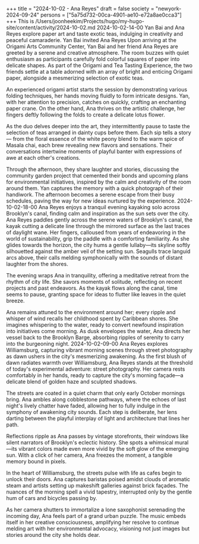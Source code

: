 +++
title = "2024-10-02 - Ana Reyes"
draft = false
society = "newyork-2024-09-24"
persons = ["5a75d732-00ca-4901-ae10-e72a8ae0cca3"]
+++
This is /Users/joonheekim/Projects/hugo/my-hugo-site/content/activity/2024-10-02.md
2024-10-02-14-00
Yan Bai and Ana Reyes explore paper art and taste exotic teas, indulging in creativity and peaceful camaraderie.
Yan Bai invited Ana Reyes
Upon arriving at the Origami Arts Community Center, Yan Bai and her friend Ana Reyes are greeted by a serene and creative atmosphere. The room buzzes with quiet enthusiasm as participants carefully fold colorful squares of paper into delicate shapes. As part of the Origami and Tea Tasting Experience, the two friends settle at a table adorned with an array of bright and enticing Origami paper, alongside a mesmerizing selection of exotic teas.

An experienced origami artist starts the session by demonstrating various folding techniques, her hands moving fluidly to form intricate designs. Yan, with her attention to precision, catches on quickly, crafting an enchanting paper crane. On the other hand, Ana thrives on the artistic challenge, her fingers deftly following the folds to create a delicate lotus flower.

As the duo delves deeper into the art, they intermittently pause to taste the selection of teas arranged in dainty cups before them. Each sip tells a story — from the floral essence of the white peony blend to the warm spice of Masala chai, each brew revealing new flavors and sensations. Their conversations intertwine moments of playful banter with expressions of awe at each other's creations.

Through the afternoon, they share laughter and stories, discussing the community garden project that cemented their bonds and upcoming plans for environmental initiatives, inspired by the calm and creativity of the room around them. Yan captures the memory with a quick photograph of their handiwork. The afternoon becomes a serene escape from their busy schedules, paving the way for new ideas nurtured by the experience.
2024-10-02-18-00
Ana Reyes enjoys a tranquil evening kayaking solo across Brooklyn's canal, finding calm and inspiration as the sun sets over the city.
Ana Reyes paddles gently across the serene waters of Brooklyn's canal, the kayak cutting a delicate line through the mirrored surface as the last traces of daylight wane. Her fingers, calloused from years of endeavoring in the world of sustainability, grip the paddle with a comforting familiarity. As she glides towards the horizon, the city hums a gentle lullaby—its skyline softly silhouetted against the amber veil of the setting sun. Seagulls trace languid arcs above, their calls melding symphonically with the sounds of distant laughter from the shores.

The evening wraps Ana in tranquility, offering a meditative retreat from the rhythm of city life. She savors moments of solitude, reflecting on recent projects and past endeavors. As the kayak flows along the canal, time seems to pause, granting space for ideas to flutter like leaves in the quiet breeze.

Ana remains attuned to the environment around her; every ripple and whisper of wind recalls her childhood spent by Caribbean shores. She imagines whispering to the water, ready to convert newfound inspiration into initiatives come morning. As dusk envelopes the water, Ana directs her vessel back to the Brooklyn Barge, absorbing ripples of serenity to carry into the burgeoning night.
2024-10-02-09-00
Ana Reyes explores Williamsburg, capturing vibrant morning scenes through street photography as dawn ushers in the city's mesmerizing awakening.
As the first blush of dawn radiates warmth over Williamsburg, Ana Reyes stands at the threshold of today's experimental adventure: street photography. Her camera rests comfortably in her hands, ready to capture the city's morning façade—a delicate blend of golden haze and sculpted shadows.

The streets are coated in a quiet charm that only early October mornings bring. Ana ambles along cobblestone pathways, where the echoes of last night's lively chatter have faded, allowing her to fully indulge in the symphony of awakening city sounds. Each step is deliberate, her lens darting between the playful interplay of light and architecture that lines her path.

Reflections ripple as Ana passes by vintage storefronts, their windows like silent narrators of Brooklyn's eclectic history. She spots a whimsical mural—its vibrant colors made even more vivid by the soft glow of the emerging sun. With a click of her camera, Ana freezes the moment, a tangible memory bound in pixels.

In the heart of Williamsburg, the streets pulse with life as cafes begin to unlock their doors. Ana captures baristas poised amidst clouds of aromatic steam and artists setting up makeshift galleries against brick façades. The nuances of the morning spell a vivid tapestry, interrupted only by the gentle hum of cars and bicycles passing by.

As her camera shutters to immortalize a lone saxophonist serenading the incoming day, Ana feels part of a grand urban puzzle. The music embeds itself in her creative consciousness, amplifying her resolve to continue melding art with her environmental advocacy, visioning not just images but stories around the city she holds dear.
